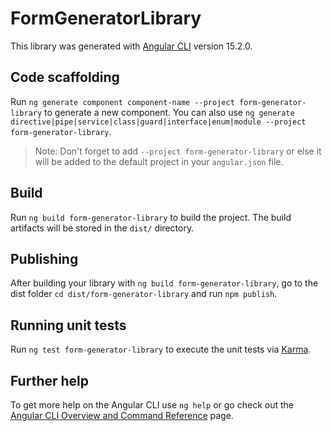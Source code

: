 # FormGeneratorLibrary

This library was generated with [Angular CLI](https://github.com/angular/angular-cli) version 15.2.0.

## Code scaffolding

Run `ng generate component component-name --project form-generator-library` to generate a new component. You can also use `ng generate directive|pipe|service|class|guard|interface|enum|module --project form-generator-library`.
> Note: Don't forget to add `--project form-generator-library` or else it will be added to the default project in your `angular.json` file. 

## Build

Run `ng build form-generator-library` to build the project. The build artifacts will be stored in the `dist/` directory.

## Publishing

After building your library with `ng build form-generator-library`, go to the dist folder `cd dist/form-generator-library` and run `npm publish`.

## Running unit tests

Run `ng test form-generator-library` to execute the unit tests via [Karma](https://karma-runner.github.io).

## Further help

To get more help on the Angular CLI use `ng help` or go check out the [Angular CLI Overview and Command Reference](https://angular.io/cli) page.
